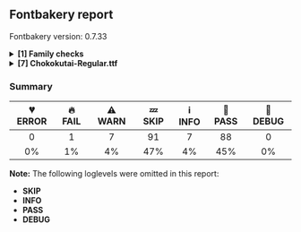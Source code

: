 ## Fontbakery report

Fontbakery version: 0.7.33

<details>
<summary><b>[1] Family checks</b></summary>
<details>
<summary>⚠ <b>WARN:</b> Is the command `ftxvalidator` (Apple Font Tool Suite) available?</summary>

* [com.google.fonts/check/ftxvalidator_is_available](https://font-bakery.readthedocs.io/en/latest/fontbakery/profiles/universal.html#com.google.fonts/check/ftxvalidator_is_available)
<pre>--- Rationale ---

There&#x27;s no reasonable (and legal) way to run the command `ftxvalidator` of the
Apple Font Tool Suite on a non-macOS machine. I.e. on GNU+Linux or Windows etc.

If Font Bakery is not running on an OSX machine, the machine running Font
Bakery could access `ftxvalidator` on OSX, e.g. via ssh or a remote procedure
call (rpc).

There&#x27;s an ssh example implementation at:
https://github.com/googlefonts/fontbakery/blob/master/prebuilt/workarounds
/ftxvalidator/ssh-implementation/ftxvalidator


</pre>

* ⚠ **WARN** Could not find ftxvalidator.

</details>
<br>
</details>
<details>
<summary><b>[7] Chokokutai-Regular.ttf</b></summary>
<details>
<summary>🔥 <b>FAIL:</b> Check name table: FONT_FAMILY_NAME entries.</summary>

* [com.google.fonts/check/name/familyname](https://font-bakery.readthedocs.io/en/latest/fontbakery/profiles/googlefonts.html#com.google.fonts/check/name/familyname)
<pre>--- Rationale ---

Checks that the family name infered from the font filename matches the string
at nameID 1 (NAMEID_FONT_FAMILY_NAME) if it conforms to RIBBI and otherwise
checks that nameID 1 is the family name + the style name.


</pre>

* 🔥 **FAIL** Entry [FONT_FAMILY_NAME(1):WINDOWS(3)] on the "name" table: Expected "Chokokutai" but got "彫刻体". [code: mismatch]

</details>
<details>
<summary>⚠ <b>WARN:</b> Check if each glyph has the recommended amount of contours.</summary>

* [com.google.fonts/check/contour_count](https://font-bakery.readthedocs.io/en/latest/fontbakery/profiles/googlefonts.html#com.google.fonts/check/contour_count)
<pre>--- Rationale ---

Visually QAing thousands of glyphs by hand is tiring. Most glyphs can only be
constructured in a handful of ways. This means a glyph&#x27;s contour count will
only differ slightly amongst different fonts, e.g a &#x27;g&#x27; could either be 2 or 3
contours, depending on whether its double story or single story.

However, a quotedbl should have 2 contours, unless the font belongs to a
display family.

This check currently does not cover variable fonts because there&#x27;s plenty of
alternative ways of constructing glyphs with multiple outlines for each feature
in a VarFont. The expected contour count data for this check is currently
optimized for the typical construction of glyphs in static fonts.


</pre>

* ⚠ **WARN** This check inspects the glyph outlines and detects the total number of contours in each of them. The expected values are infered from the typical ammounts of contours observed in a large collection of reference font families. The divergences listed below may simply indicate a significantly different design on some of your glyphs. On the other hand, some of these may flag actual bugs in the font such as glyphs mapped to an incorrect codepoint. Please consider reviewing the design and codepoint assignment of these to make sure they are correct.

The following glyphs do not have the recommended number of contours:

Glyph name: asterisk	Contours detected: 5	Expected: 1 or 4
Glyph name: N	Contours detected: 2	Expected: 1
Glyph name: a	Contours detected: 1	Expected: 2
Glyph name: x	Contours detected: 3	Expected: 1
Glyph name: y	Contours detected: 2	Expected: 1
Glyph name: ordfeminine	Contours detected: 1	Expected: 2 or 3
Glyph name: uni00AD	Contours detected: 0	Expected: 1
Glyph name: Ntilde	Contours detected: 3	Expected: 2
Glyph name: agrave	Contours detected: 2	Expected: 3
Glyph name: aacute	Contours detected: 2	Expected: 3
Glyph name: acircumflex	Contours detected: 2	Expected: 3
Glyph name: atilde	Contours detected: 2	Expected: 3
Glyph name: adieresis	Contours detected: 3	Expected: 4
Glyph name: aring	Contours detected: 3	Expected: 4
Glyph name: ae	Contours detected: 2	Expected: 3
Glyph name: yacute	Contours detected: 3	Expected: 2
Glyph name: ydieresis	Contours detected: 4	Expected: 3
Glyph name: amacron	Contours detected: 2	Expected: 3
Glyph name: abreve	Contours detected: 2	Expected: 3
Glyph name: aogonek	Contours detected: 1	Expected: 2
Glyph name: Nacute	Contours detected: 3	Expected: 2
Glyph name: uni0145	Contours detected: 3	Expected: 2
Glyph name: Ncaron	Contours detected: 3	Expected: 2
Glyph name: Eng	Contours detected: 2	Expected: 1
Glyph name: ycircumflex	Contours detected: 3	Expected: 2
Glyph name: uni01CA	Contours detected: 3	Expected: 2
Glyph name: uni01CB	Contours detected: 4	Expected: 3
Glyph name: aeacute	Contours detected: 3	Expected: 4
Glyph name: uni0201	Contours detected: 3	Expected: 4
Glyph name: uni0203	Contours detected: 2	Expected: 3
Glyph name: uni021B	Contours detected: 1	Expected: 2
Glyph name: uni0233	Contours detected: 3	Expected: 2
Glyph name: uni1EA1	Contours detected: 2	Expected: 3
Glyph name: uni1EA3	Contours detected: 2	Expected: 3
Glyph name: uni1EA5	Contours detected: 3	Expected: 4
Glyph name: uni1EA7	Contours detected: 3	Expected: 4
Glyph name: uni1EA9	Contours detected: 3	Expected: 4
Glyph name: uni1EAB	Contours detected: 3	Expected: 4
Glyph name: uni1EAD	Contours detected: 3	Expected: 4
Glyph name: uni1EAF	Contours detected: 3	Expected: 4
Glyph name: uni1EB1	Contours detected: 3	Expected: 4
Glyph name: uni1EB3	Contours detected: 3	Expected: 4
Glyph name: uni1EB4	Contours detected: 3	Expected: 4
Glyph name: uni1EB5	Contours detected: 2	Expected: 4
Glyph name: uni1EB7	Contours detected: 3	Expected: 4
Glyph name: ygrave	Contours detected: 3	Expected: 2
Glyph name: uni1EF5	Contours detected: 3	Expected: 2
Glyph name: uni1EF7	Contours detected: 3	Expected: 2
Glyph name: uni1EF9	Contours detected: 3	Expected: 2
Glyph name: uni20A6	Contours detected: 2	Expected: 1, 3 or 5
Glyph name: uni20A9	Contours detected: 5	Expected: 1, 3, 4 or 7
Glyph name: uni20AD	Contours detected: 2	Expected: 1
Glyph name: uni2116	Contours detected: 5	Expected: 3 or 4
Glyph name: Eng	Contours detected: 2	Expected: 1
Glyph name: N	Contours detected: 2	Expected: 1
Glyph name: Nacute	Contours detected: 3	Expected: 2
Glyph name: Ncaron	Contours detected: 3	Expected: 2
Glyph name: Ntilde	Contours detected: 3	Expected: 2
Glyph name: a	Contours detected: 1	Expected: 2
Glyph name: aacute	Contours detected: 2	Expected: 3
Glyph name: abreve	Contours detected: 2	Expected: 3
Glyph name: acircumflex	Contours detected: 2	Expected: 3
Glyph name: adieresis	Contours detected: 3	Expected: 4
Glyph name: ae	Contours detected: 2	Expected: 3
Glyph name: aeacute	Contours detected: 3	Expected: 4
Glyph name: agrave	Contours detected: 2	Expected: 3
Glyph name: amacron	Contours detected: 2	Expected: 3
Glyph name: aogonek	Contours detected: 1	Expected: 2
Glyph name: aring	Contours detected: 3	Expected: 4
Glyph name: asterisk	Contours detected: 5	Expected: 1 or 4
Glyph name: atilde	Contours detected: 2	Expected: 3
Glyph name: fi	Contours detected: 1	Expected: 3
Glyph name: ordfeminine	Contours detected: 1	Expected: 2 or 3
Glyph name: uni00AD	Contours detected: 0	Expected: 1
Glyph name: uni0145	Contours detected: 3	Expected: 2
Glyph name: uni01CA	Contours detected: 3	Expected: 2
Glyph name: uni01CB	Contours detected: 4	Expected: 3
Glyph name: uni021B	Contours detected: 1	Expected: 2
Glyph name: uni0233	Contours detected: 3	Expected: 2
Glyph name: uni1EA1	Contours detected: 2	Expected: 3
Glyph name: uni1EA3	Contours detected: 2	Expected: 3
Glyph name: uni1EA5	Contours detected: 3	Expected: 4
Glyph name: uni1EA7	Contours detected: 3	Expected: 4
Glyph name: uni1EA9	Contours detected: 3	Expected: 4
Glyph name: uni1EAB	Contours detected: 3	Expected: 4
Glyph name: uni1EAD	Contours detected: 3	Expected: 4
Glyph name: uni1EAF	Contours detected: 3	Expected: 4
Glyph name: uni1EB1	Contours detected: 3	Expected: 4
Glyph name: uni1EB3	Contours detected: 3	Expected: 4
Glyph name: uni1EB4	Contours detected: 3	Expected: 4
Glyph name: uni1EB5	Contours detected: 2	Expected: 4
Glyph name: uni1EB7	Contours detected: 3	Expected: 4
Glyph name: uni1EF5	Contours detected: 3	Expected: 2
Glyph name: uni1EF7	Contours detected: 3	Expected: 2
Glyph name: uni1EF9	Contours detected: 3	Expected: 2
Glyph name: uni20A6	Contours detected: 2	Expected: 1, 3 or 5
Glyph name: uni20A9	Contours detected: 5	Expected: 1, 3, 4 or 7
Glyph name: uni20AD	Contours detected: 2	Expected: 1
Glyph name: uni2116	Contours detected: 5	Expected: 3 or 4
Glyph name: x	Contours detected: 3	Expected: 1
Glyph name: y	Contours detected: 2	Expected: 1
Glyph name: yacute	Contours detected: 3	Expected: 2
Glyph name: ycircumflex	Contours detected: 3	Expected: 2
Glyph name: ydieresis	Contours detected: 4	Expected: 3
Glyph name: ygrave	Contours detected: 3	Expected: 2 [code: contour-count]

</details>
<details>
<summary>⚠ <b>WARN:</b> Are there caret positions declared for every ligature?</summary>

* [com.google.fonts/check/ligature_carets](https://font-bakery.readthedocs.io/en/latest/fontbakery/profiles/googlefonts.html#com.google.fonts/check/ligature_carets)
<pre>--- Rationale ---

All ligatures in a font must have corresponding caret (text cursor) positions
defined in the GDEF table, otherwhise, users may experience issues with caret
rendering.

If using GlyphsApp, ligature carets can be set directly on canvas by accessing
the `Glyph -&gt; Set Anchors` menu option or by pressing the `Cmd+U` keyboard
shortcut.

If designing with UFOs, (as of Oct 2020) ligature carets are not yet compiled
by ufo2ft, and therefore will not build via FontMake. See
googlefonts/ufo2ft/issues/329


</pre>

* ⚠ **WARN** This font lacks caret position values for ligature glyphs on its GDEF table. [code: lacks-caret-pos]

</details>
<details>
<summary>⚠ <b>WARN:</b> Is there kerning info for non-ligated sequences?</summary>

* [com.google.fonts/check/kerning_for_non_ligated_sequences](https://font-bakery.readthedocs.io/en/latest/fontbakery/profiles/googlefonts.html#com.google.fonts/check/kerning_for_non_ligated_sequences)
<pre>--- Rationale ---

Fonts with ligatures should have kerning on the corresponding non-ligated
sequences for text where ligatures aren&#x27;t used (eg
https://github.com/impallari/Raleway/issues/14).


</pre>

* ⚠ **WARN** GPOS table lacks kerning info for the following non-ligated sequences:
	- f + f
	- f + i
	- i + f
	- f + l
	- l + f
	- i + l

   [code: lacks-kern-info]

</details>
<details>
<summary>⚠ <b>WARN:</b> Do any segments have colinear vectors?</summary>

* [com.google.fonts/check/outline_colinear_vectors](https://font-bakery.readthedocs.io/en/latest/fontbakery/profiles/<Section: Outline Correctness Checks>.html#com.google.fonts/check/outline_colinear_vectors)
<pre>--- Rationale ---

This test looks for consecutive line segments which have the same angle. This
normally happens if an outline point has been added by accident.

This test is not run for variable fonts, as they may legitimately have colinear
vectors.


</pre>

* ⚠ **WARN** The following glyphs have colinear vectors:
	* uni2606: L<<206.0,478.0>--<370.0,342.0>> -> L<<370.0,342.0>--<388.0,327.0>>
	* uni2606: L<<318.0,111.0>--<479.0,229.0>> -> L<<479.0,229.0>--<500.0,244.0>>
	* uni2606: L<<388.0,327.0>--<381.0,304.0>> -> L<<381.0,304.0>--<318.0,111.0>>
	* uni2606: L<<431.0,459.0>--<403.0,462.0>> -> L<<403.0,462.0>--<206.0,478.0>>
	* uni2606: L<<500.0,244.0>--<521.0,229.0>> -> L<<521.0,229.0>--<682.0,111.0>>
	* uni2606: L<<500.0,672.0>--<440.0,486.0>> -> L<<440.0,486.0>--<431.0,459.0>>
	* uni2606: L<<569.0,459.0>--<560.0,486.0>> -> L<<560.0,486.0>--<500.0,672.0>>
	* uni2606: L<<612.0,327.0>--<630.0,342.0>> -> L<<630.0,342.0>--<794.0,478.0>>
	* uni2606: L<<682.0,111.0>--<619.0,304.0>> -> L<<619.0,304.0>--<612.0,327.0>>
	* uni2606: L<<794.0,478.0>--<597.0,462.0>> -> L<<597.0,462.0>--<569.0,459.0>> and 3 more. [code: found-colinear-vectors]

</details>
<details>
<summary>⚠ <b>WARN:</b> Do outlines contain any jaggy segments?</summary>

* [com.google.fonts/check/outline_jaggy_segments](https://font-bakery.readthedocs.io/en/latest/fontbakery/profiles/<Section: Outline Correctness Checks>.html#com.google.fonts/check/outline_jaggy_segments)
<pre>--- Rationale ---

This test heuristically detects outline segments which form a particularly
small angle, indicative of an outline error. This may cause false positives in
cases such as extreme ink traps, so should be regarded as advisory and backed
up by manual inspection.


</pre>

* ⚠ **WARN** The following glyphs have jaggy segments:
	* colonmonetary: L<<273.0,723.0>--<273.0,269.0>>/L<<273.0,269.0>--<380.0,723.0>> = 13.261620741453857
	* f_f_i: L<<382.0,486.0>--<311.0,767.0>>/L<<311.0,767.0>--<311.0,486.0>> = 14.18008194277089
	* perthousand: L<<635.0,723.0>--<356.0,-39.0>>/L<<356.0,-39.0>--<442.0,723.0>> = 13.670581722245533
	* radical: L<<75.0,-12.0>--<-30.0,-175.0>>/L<<-30.0,-175.0>--<71.0,108.0>> = 13.147494021382018
	* uni20AD: L<<309.0,385.0>--<269.0,241.0>>/L<<269.0,241.0>--<346.0,388.0>> = 12.121864366984404
	* uni3043.vert: B<<567.0,305.0>-<590.0,316.0>-<595.0,322.0>>/L<<595.0,322.0>--<407.0,26.0>> = 7.384506329758167
	* uni3043: B<<475.0,219.0>-<498.0,230.0>-<503.0,236.0>>/L<<503.0,236.0>--<315.0,-60.0>> = 7.384506329758167
	* uni3083.vert: L<<510.0,299.0>--<510.0,-26.0>>/L<<510.0,-26.0>--<395.0,454.0>> = 13.47315811273114
	* uni3083: L<<432.0,234.0>--<432.0,-91.0>>/L<<432.0,-91.0>--<317.0,389.0>> = 13.47315811273114
	* uni30C3.vert: L<<975.0,738.0>--<539.0,-24.0>>/L<<539.0,-24.0>--<758.0,738.0>> = 13.742526575121833 and 4 more. [code: found-jaggy-segments]

</details>
<details>
<summary>⚠ <b>WARN:</b> Do outlines contain any semi-vertical or semi-horizontal lines?</summary>

* [com.google.fonts/check/outline_semi_vertical](https://font-bakery.readthedocs.io/en/latest/fontbakery/profiles/<Section: Outline Correctness Checks>.html#com.google.fonts/check/outline_semi_vertical)
<pre>--- Rationale ---

This test detects line segments which are nearly, but not quite, exactly
horizontal or vertical. Sometimes such lines are created by design, but often
they are indicative of a design error.

This test is disabled for italic styles, which often contain nearly-upright
lines.


</pre>

* ⚠ **WARN** The following glyphs have semi-vertical/semi-horizontal lines:
	* C: L<<688.0,800.0>--<689.0,546.0>>
	* Ccedilla: L<<688.0,800.0>--<689.0,546.0>>
	* E: L<<589.0,229.0>--<590.0,-24.0>>
	* E: L<<590.0,800.0>--<589.0,546.0>>
	* Ebreve: L<<43.0,773.0>--<550.0,774.0>>
	* Ebreve: L<<589.0,228.0>--<590.0,-25.0>>
	* Ebreve: L<<590.0,800.0>--<589.0,545.0>>
	* Ecaron: L<<43.0,773.0>--<550.0,774.0>>
	* Edieresis: L<<590.0,229.0>--<591.0,-24.0>>
	* Edieresis: L<<591.0,800.0>--<590.0,546.0>> and 212 more. [code: found-semi-vertical]

</details>
<br>
</details>

### Summary

| 💔 ERROR | 🔥 FAIL | ⚠ WARN | 💤 SKIP | ℹ INFO | 🍞 PASS | 🔎 DEBUG |
|:-----:|:----:|:----:|:----:|:----:|:----:|:----:|
| 0 | 1 | 7 | 91 | 7 | 88 | 0 |
| 0% | 1% | 4% | 47% | 4% | 45% | 0% |

**Note:** The following loglevels were omitted in this report:
* **SKIP**
* **INFO**
* **PASS**
* **DEBUG**
